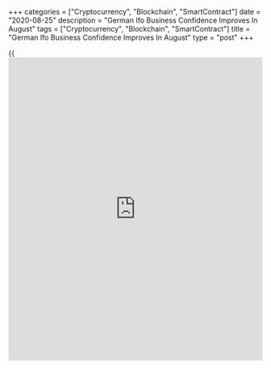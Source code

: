 +++
categories = ["Cryptocurrency", "Blockchain", "SmartContract"]
date = "2020-08-25"
description = "German Ifo Business Confidence Improves In August"
tags = ["Cryptocurrency", "Blockchain", "SmartContract"]
title = "German Ifo Business Confidence Improves In August"
type = "post"
+++

{{<iframe id="large-banner" src="https://www.bounty.group/#slide=5.0" width="100%" height="600" scrolling="no" style="border: 0px solid rgb(216, 221, 230); border-radius: 3px;">}}

German [business][1] confidence improved in August, survey data from ifo
Institute showed Tuesday.

The business confidence index rose to 92.6 in August from 90.4 in July.
This was the fourth consecutive rise and above economists' forecast of
92.2.

Companies assessed their current business situation markedly more
positively than last month. Their expectations were also slightly more
optimistic.

The current conditions indicator advanced to 87.9 from 84.5 a month ago.
The expected level was 87.0.

The expectations indicator came in at 97.5 versus 96.7 in the previous
month. The reading was forecast to rise to 98.0.

For comments and feedback [contact](https://www.playgroundfx.com/contact/): editorial@rtt[news](https://www.letsplayfx.com/blog/forex-news-website/).com

[Economic News][2]

 **What parts of the world are seeing the best (and worst) economic
performances lately? Click[here][3] to check out our [Econ Scorecard][3]
and find out! See up-to-the-moment [ranking](https://www.playgroundfx.com/blog/crypto-exchange-ranking/)s for the best and worst
performers in [GDP][4], [unemployment rate][5], [inflation][6] and much
more.**

   1. www.rtt[news](https://www.letsplayfx.com/blog/forex-news-website/).com/Content/Business.aspx
   2. www.rtt[news](https://www.letsplayfx.com/blog/forex-news-website/).com/Content/EconomicNews.aspx
   3. www.rtt[news](https://www.letsplayfx.com/blog/forex-news-website/).com/economic-scorecard/world-rank/retail-sales/highest-performance.aspx
   4. www.rtt[news](https://www.letsplayfx.com/blog/forex-news-website/).com/economic-scorecard/world-rank/GDP/highest-performance.aspx
   5. www.rtt[news](https://www.letsplayfx.com/blog/forex-news-website/).com/economic-scorecard/world-rank/unemployment-rate/lowest-performance.aspx
   6. www.rtt[news](https://www.letsplayfx.com/blog/forex-news-website/).com/economic-scorecard/world-rank/CPI/highest-performance.aspx